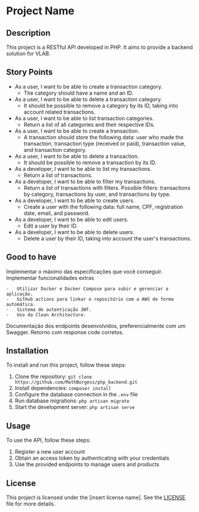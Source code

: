 # Project Name

## Description

This project is a RESTful API developed in PHP. It aims to provide a backend solution for VLAB.

## Story Points

-   As a user, I want to be able to create a transaction category.
    -   The category should have a name and an ID.
-   As a user, I want to be able to delete a transaction category.
    -   It should be possible to remove a category by its ID, taking into account related transactions.
-   As a user, I want to be able to list transaction categories.
    -   Return a list of all categories and their respective IDs.
-   As a user, I want to be able to create a transaction.
    -   A transaction should store the following data: user who made the transaction, transaction type (received or paid), transaction value, and transaction category.
-   As a user, I want to be able to delete a transaction.
    -   It should be possible to remove a transaction by its ID.
-   As a developer, I want to be able to list my transactions.
    -   Return a list of transactions.
-   As a developer, I want to be able to filter my transactions.
    -   Return a list of transactions with filters. Possible filters: transactions by category, transactions by user, and transactions by type.
-   As a developer, I want to be able to create users.
    -   Create a user with the following data: full name, CPF, registration date, email, and password.
-   As a developer, I want to be able to edit users.
    -   Edit a user by their ID.
-   As a developer, I want to be able to delete users.
    -   Delete a user by their ID, taking into account the user's transactions.

## Good to have

Implementar o máximo das especificações que você conseguir.
Implementar funcionalidades extras

    -   Utilizar Docker e Docker Compose para subir e gerenciar a aplicação.
    -   GitHub actions para linkar o repositório com a AWS de forma automática.
    -   Sistema de autenticação JWT.
    -   Uso da Clean Architecture.

Documentação dos endpoints desenvolvidos, preferencialmente com um Swagger.
Retorno com response code corretos.

## Installation

To install and run this project, follow these steps:

1. Clone the repository: `git clone https://github.com/MathBorgess/php_backend.git`
2. Install dependencies: `composer install`
3. Configure the database connection in the `.env` file
4. Run database migrations: `php artisan migrate`
5. Start the development server: `php artisan serve`

## Usage

To use the API, follow these steps:

1. Register a new user account
2. Obtain an access token by authenticating with your credentials
3. Use the provided endpoints to manage users and products

## License

This project is licensed under the [insert license name]. See the [LICENSE](LICENSE) file for more details.
